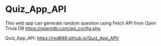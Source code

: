 # Quiz_App_API
This web app can generate random question using Fetch API from Open Trivia DB https://opentdb.com/api_config.php

Quiz_App_API: https://red888.github.io/Quiz_App_API/


